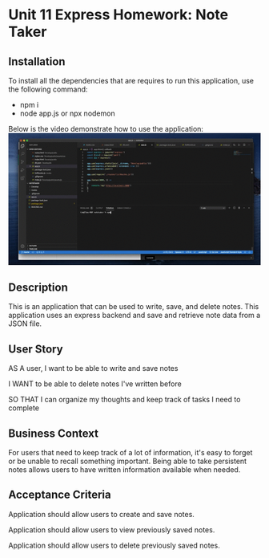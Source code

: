 # Unit 11 Express Homework: Note Taker

## Installation

To install all the dependencies that are requires to run this application, use the following command:
* npm i
* node app.js or npx nodemon

Below is the video demonstrate how to use the application:
![Note Taker](./gif/NoteTaker.gif)

## Description

This is an application that can be used to write, save, and delete notes. This application uses an express backend and save and retrieve note data from a JSON file.


## User Story

AS A user, I want to be able to write and save notes

I WANT to be able to delete notes I've written before

SO THAT I can organize my thoughts and keep track of tasks I need to complete

## Business Context

For users that need to keep track of a lot of information, it's easy to forget or be unable to recall something important. Being able to take persistent notes allows users to have written information available when needed.

## Acceptance Criteria

Application should allow users to create and save notes.

Application should allow users to view previously saved notes.

Application should allow users to delete previously saved notes.

